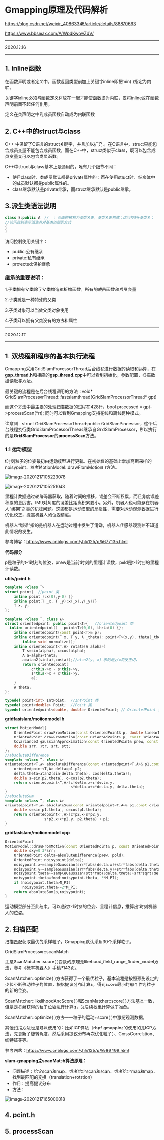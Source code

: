 # Gmapping原理及代码解析

https://blog.csdn.net/weixin_40863346/article/details/88870663

https://www.bbsmax.com/A/WpdKwowZdV/

---

2020.12.16  

---

## 1. inline函数

在函数声明或者定义中，函数返回类型前加上关键字inline即把min( )指定为内联。

关键字inline必须与函数定义体放在一起才能使函数成为内联，仅将inline放在函数声明前面不起任何作用。

定义在类声明之中的成员函数自动成为内联函数

## 2. C++中的struct与class

C++ 中保留了C语言的struct关键字，并且加以扩充 。在C语言中，struct只能包含成员变量不能包含成员函数。而在C++中，struct类似于class，既可以包含成员变量又可以包含成员函数。

C++中struct与class基本上是通用的，唯有几个细节不同：

- 使用class时，类成员默认都是private属性的；而在使用struct时，结构体中的成员默认都是public属性的。
- class继承默认是private继承，而struct继承默认是public继承。

## 3.派生类语法说明

```cpp
class B:public A  //  : 后面的被称为基类名表，基类名表构成：访问控制+基类名；
//访问控制表示派生类对基类的继承方式
{
}
```

访问控制使用关键字：

- public:公有继承
- private:私有继承
- protected:保护继承

### 继承的重要说明：

1.子类拥有父类除了父类构造和析构函数，所有的成员函数和成员变量

2.子类就是一种特殊的父类

3.子类对象可以当做父类对象使用

4.子类可以拥有父类没有的方法和属性

---

2020.12.17

---

## 1. 双线程和程序的基本执行流程

Gmapping采用GridSlamProcessorThread后台线程进行数据的读取和运算，在**gsp_thread.h**和相应的**gsp_thread.cpp**中可以看到初始化，参数配置，扫描数据读取等方法。

最关键的流程是在后台线程调用的方法：void* GridSlamProcessorThread::fastslamthread(GridSlamProcessorThread* gpt)

而这个方法中最主要的处理扫描数据的过程在428行，bool processed = gpt->processScan(*rr); 同时可以看到Gmapping支持在线和离线两种模式。

注意到：struct GridSlamProcessoThread:public GridSlamProcessor，这个后台线程执行类GridSlamProcessorThread继承自GridSlamProcessor，所以执行的是**GridSlamProcessor**的**processScan**方法。

### 1.1 运动模型

t时刻粒子的位姿最初由运动模型进行更新。在初始值的基础上增加高斯采样的noisypoint，参考MotionModel::drawFromMotion( )方法。

![image-20201217105223078](/home/zk/zk/ROBOT/learn_gmapping/image-20201217105223078.png)

![image-20201217105251043](/home/zk/zk/ROBOT/learn_gmapping/image-20201217105251043.png)

里程计数据通过轮编码器获取，随着时间的推移，误差会不断积累，而且角度误差积累的更厉害。IMU对角度的误差比距离积累要小。另外，机器人也可能存在机器人“绑架”之类的机械问题。这些都是运动模型的局限性，需要对运动观测数据进行优化校正，提高机器人的位姿精度。

机器人“绑架”指的是机器人在运动过程中发生了滑动，机器人传感器观测并不知道此情况的发生。

参考博客：https://www.cnblogs.com/yhlx125/p/5677135.html

**代码部分**

p是粒子的t-1时刻的位姿，pnew是当前t时刻的里程计读数，pold是t-1时刻的里程计读数。

**utils/point.h**

```cpp
template <class T>
struct point{  //point 类
	inline point():x(0),y(0) {}
	inline point(T _x, T _y):x(_x),y(_y){}
	T x, y;
};
```

```cpp
template <class T, class A>
struct orientedpoint: public point<T>{   //orientedpoint 类
  inline orientedpoint() : point<T>(0,0), theta(0) {};
	inline orientedpoint(const point<T>& p);
	inline orientedpoint(T x, T y, A _theta): point<T>(x,y), theta(_theta){}
        inline void normalize();
	inline orientedpoint<T,A> rotate(A alpha){
		T s=sin(alpha), c=cos(alpha);
		A a=alpha+theta;
		a=atan2(sin(a),cos(a));//atan2(y, x) 求的是y/x的反正切，
		return orientedpoint(
			c*this->x - s*this->y,
			s*this->x + c*this->y, 
			a);
	}
	A theta;
};

typedef point<int> IntPoint;  //IntPoint 类
typedef point<double> Point;  //Point 类
typedef orientedpoint<double, double> OrientedPoint; // OrientedPoint 类
```

**gridfastslam/motionmodel.h**

```cpp
struct MotionModel{
	OrientedPoint drawFromMotion(const OrientedPoint& p, double linearMove, double angularMove) const;
	OrientedPoint drawFromMotion(const OrientedPoint& p, const OrientedPoint& pnew, const OrientedPoint& pold) const;
	Covariance3 gaussianApproximation(const OrientedPoint& pnew, const OrientedPoint& pold) const;
	double srr, str, srt, stt;
};
//absoluteDifference
template <class T, class A>
orientedpoint<T,A> absoluteDifference(const orientedpoint<T,A>& p1,const orientedpoint<T,A>& p2){
	orientedpoint<T,A> delta=p1-p2;
	delta.theta=atan2(sin(delta.theta), cos(delta.theta));
	double s=sin(p2.theta), c=cos(p2.theta);
	return orientedpoint<T,A>(c*delta.x+s*delta.y, 
	                         -s*delta.x+c*delta.y, delta.theta);
}
//absoluteSum
template <class T, class A>
orientedpoint<T,A> absoluteSum(const orientedpoint<T,A>& p1,const orientedpoint<T,A>& p2){
	double s=sin(p1.theta), c=cos(p1.theta);
	return orientedpoint<T,A>(c*p2.x-s*p2.y,
				  s*p2.x+c*p2.y, p2.theta) + p1;
}
```

**gridfastslam/motionmodel.cpp**

```c++
OrientedPoint 
MotionModel::drawFromMotion(const OrientedPoint& p, const OrientedPoint& pnew, const OrientedPoint& pold) const{
	double sxy=0.3*srr;
	OrientedPoint delta=absoluteDifference(pnew, pold);
	OrientedPoint noisypoint(delta);
	noisypoint.x+=sampleGaussian(srr*fabs(delta.x)+str*fabs(delta.theta)+sxy*fabs(delta.y));
	noisypoint.y+=sampleGaussian(srr*fabs(delta.y)+str*fabs(delta.theta)+sxy*fabs(delta.x));
	noisypoint.theta+=sampleGaussian(stt*fabs(delta.theta)+srt*sqrt(delta.x*delta.x+delta.y*delta.y));
	noisypoint.theta=fmod(noisypoint.theta, 2*M_PI);
	if (noisypoint.theta>M_PI)
		noisypoint.theta-=2*M_PI;
	return absoluteSum(p,noisypoint);
}
```

运动模型部分至此结束，可以通过t-1时刻的位姿、里程计信息，推算出t时刻机器人的位姿。

## 2. 扫描匹配

扫描匹配获取最优的采样粒子，Gmapping默认采用30个采样粒子。

GridSlamProcessor::scanMatch

注意ScanMatcher::score( )函数的原理是likehood_field_range_finder_model方法，参考《概率机器人》手稿P143页。

ScanMatcher::optimize( )方法获得了一个最优粒子，基本流程是按照预先设定的步长不断移动粒子的位置，根据提议分布计算s，得到score最小的那个作为粒子的新的位姿。

ScanMatcher::likelihoodAndScore( )和ScanMatcher::score( )方法基本一致，但是是将新获得的粒子位姿进行计算q，为后续权重计算做了准备。

ScanMatcher::optimize( )方法——粒子的运动+score( )中激光观测数据。

其他扫描方法也是可以使用的：比如ICP算法（rbpf-gmapping的使用的是ICP方法，先更新了旋转角度，然后采用提议分布再次优化粒子）、CrossCorrelation、线特征等等。

参考网站：https://www.cnblogs.com/yhlx125/p/5586499.html

**slam-gmapping之scanMatch算法原理：**

- 问题描述：给定scan和map，或者给定scan和scan，或者给定map和map，找到最匹配的变换（translation+rotation）
- 作用：提高提议分布
- 方法：

![image-20201217165000018](/home/zk/zk/ROBOT/learn_gmapping/image-20201217165000018.png)













## 4. point.h

##  5. processScan







